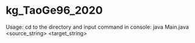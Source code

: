 # kg_TaoGe96_2020
Usage: 
cd to the directory and input command in console:
java Main.java <source_string> <target_string>
